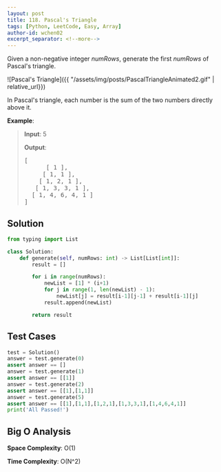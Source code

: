 ```yaml
---
layout: post
title: 118. Pascal's Triangle
tags: [Python, LeetCode, Easy, Array]
author-id: wchen02
excerpt_separator: <!--more-->
---
```


Given a non-negative integer *numRows*, generate the first *numRows* of Pascal's triangle.
<!--more-->
![Pascal's Triangle]({{ "/assets/img/posts/PascalTriangleAnimated2.gif" | relative_url}})

In Pascal's triangle, each number is the sum of the two numbers directly above it.


**Example**:
> **Input**: 
> 5
>
> **Output**: 
> <pre>
> [
>       [ 1 ],
>      [ 1, 1 ],
>     [ 1, 2, 1 ],
>    [ 1, 3, 3, 1 ],
>   [ 1, 4, 6, 4, 1 ]
> ]
> </pre>

## Solution
```python
from typing import List

class Solution:
    def generate(self, numRows: int) -> List[List[int]]:
        result = []

        for i in range(numRows):
            newList = [1] * (i+1)
            for j in range(1, len(newList) - 1):
                newList[j] = result[i-1][j-1] + result[i-1][j]
            result.append(newList)

        return result
```

## Test Cases
```python
test = Solution()
answer = test.generate(0)
assert answer == []
answer = test.generate(1)
assert answer == [[1]]
answer = test.generate(2)
assert answer == [[1],[1,1]]
answer = test.generate(5)
assert answer == [[1],[1,1],[1,2,1],[1,3,3,1],[1,4,6,4,1]]
print('All Passed!')
```

## Big O Analysis
**Space Complexity**: O(1)

**Time Complexity**: O(N^2)